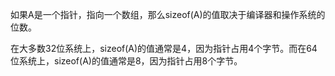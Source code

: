 如果A是一个指针，指向一个数组，那么sizeof(A)的值取决于编译器和操作系统的位数。

在大多数32位系统上，sizeof(A)的值通常是4，因为指针占用4个字节。而在64位系统上，sizeof(A)的值通常是8，因为指针占用8个字节。